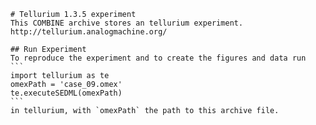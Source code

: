 
        # Tellurium 1.3.5 experiment
        This COMBINE archive stores an tellurium experiment.
        http://tellurium.analogmachine.org/

        ## Run Experiment
        To reproduce the experiment and to create the figures and data run
        ```
        import tellurium as te
        omexPath = 'case_09.omex'
        te.executeSEDML(omexPath)
        ```
        in tellurium, with `omexPath` the path to this archive file.
        
